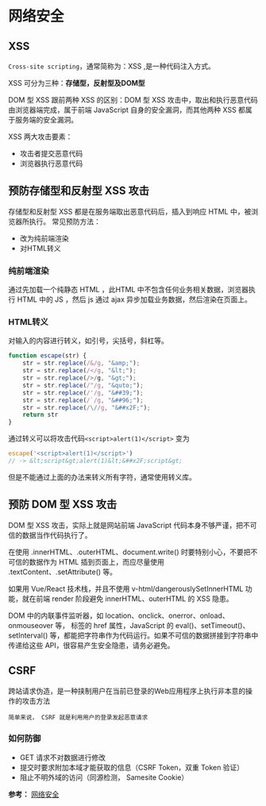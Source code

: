 <!--
 * @Author: Vimalakirti
 * @Date: 2020-05-20 22:55:50
 * @LastEditTime: 2020-05-21 00:18:09
 * @LastEditors: Please set LastEditors
--> 
# 网络安全
## XSS
```Cross-site scripting```，通常简称为：XSS ,是一种代码注入方式。

XSS 可分为三种：**存储型，反射型及DOM型**

DOM 型 XSS 跟前两种 XSS 的区别：DOM 型 XSS 攻击中，取出和执行恶意代码由浏览器端完成，属于前端 JavaScript 自身的安全漏洞，而其他两种 XSS 都属于服务端的安全漏洞。

XSS 两大攻击要素：
- 攻击者提交恶意代码
- 浏览器执行恶意代码

## 预防存储型和反射型 XSS 攻击
存储型和反射型 XSS 都是在服务端取出恶意代码后，插入到响应 HTML 中，被浏览器所执行。
常见预防方法：
- 改为纯前端渲染
- 对HTML转义
### 纯前端渲染
通过先加载一个纯静态 HTML ，此HTML 中不包含任何业务相关数据，浏览器执行 HTML 中的 JS ，然后 js 通过 ajax 异步加载业务数据，然后渲染在页面上。

### HTML转义
对输入的内容进行转义，如引号，尖括号，斜杠等。
```js
function escape(str) {
	str = str.replace(/&/g, "&amp;");
	str = str.replace(/</g, "&lt;");
	str = str.replace(/>/g, "&gt;");
	str = str.replace(/"/g, "&quto;");
	str = str.replace(/'/g, "&##39;");
	str = str.replace(/`/g, "&##96;");
    str = str.replace(/\//g, "&##x2F;");
    return str
}
```
通过转义可以将攻击代码```<script>alert(1)</script>``` 变为
```js
escape('<script>alert(1)</script>')
// -> &lt;script&gt;alert(1)&lt;&##x2F;script&gt;
``` 
但是不能通过上面的办法来转义所有字符，通常使用转义库。

## 预防 DOM 型 XSS 攻击

DOM 型 XSS 攻击，实际上就是网站前端 JavaScript 代码本身不够严谨，把不可信的数据当作代码执行了。

在使用 .innerHTML、.outerHTML、document.write() 时要特别小心，不要把不可信的数据作为 HTML 插到页面上，而应尽量使用 .textContent、.setAttribute() 等。

如果用 Vue/React 技术栈，并且不使用 v-html/dangerouslySetInnerHTML 功能，就在前端 render 阶段避免 innerHTML、outerHTML 的 XSS 隐患。

DOM 中的内联事件监听器，如 location、onclick、onerror、onload、onmouseover 等，<a> 标签的 href 属性，JavaScript 的 eval()、setTimeout()、setInterval() 等，都能把字符串作为代码运行。如果不可信的数据拼接到字符串中传递给这些 API，很容易产生安全隐患，请务必避免。

## CSRF
跨站请求伪造，是一种挟制用户在当前已登录的Web应用程序上执行非本意的操作的攻击方法

```!
简单来说， CSRF 就是利用用户的登录发起恶意请求
```
### 如何防御

- GET 请求不对数据进行修改
- 提交时要求附加本域才能获取的信息（CSRF Token，双重 Token 验证）
- 阻止不明外域的访问（同源检测，
Samesite Cookie）





**参考：**
[网络安全](https://www.cxymsg.com/guide/security.html#xss%E5%88%86%E4%B8%BA%E5%93%AA%E5%87%A0%E7%B1%BB)